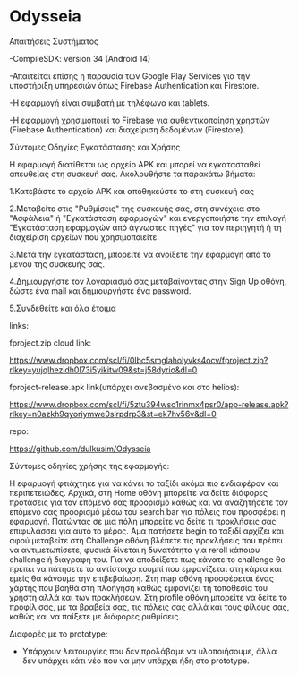 # Odysseia
Απαιτήσεις Συστήματος 

-CompileSDK: version 34 (Android 14)

-Απαιτείται επίσης η παρουσία των Google Play Services για την υποστήριξη υπηρεσιών όπως Firebase Authentication και Firestore.

-Η εφαρμογή είναι συμβατή με τηλέφωνα και tablets.

-Η εφαρμογή χρησιμοποιεί το Firebase για αυθεντικοποίηση χρηστών (Firebase Authentication) και διαχείριση δεδομένων (Firestore).


Σύντομες Οδηγίες Εγκατάστασης και Χρήσης

Η εφαρμογή διατίθεται ως αρχείο APK και μπορεί να εγκατασταθεί απευθείας στη συσκευή σας. Ακολουθήστε τα παρακάτω βήματα:

1.Κατεβάστε το αρχείο APK και αποθηκεύστε το στη συσκευή σας

2.Μεταβείτε στις "Ρυθμίσεις" της συσκευής σας, στη συνέχεια στο "Ασφάλεια" ή "Εγκατάσταση εφαρμογών" και ενεργοποιήστε την επιλογή "Εγκατάσταση εφαρμογών από άγνωστες πηγές" για τον περιηγητή ή τη διαχείριση αρχείων που χρησιμοποιείτε.

3.Μετά την εγκατάσταση, μπορείτε να ανοίξετε την εφαρμογή από το μενού της συσκευής σας.

4.Δημιουργήστε τον λογαριασμό σας μεταβαίνοντας στην Sign Up οθόνη, δώστε ένα mail και δημιουργήστε ένα password.

5.Συνδεθείτε και όλα έτοιμα


links:

fproject.zip cloud link:  

https://www.dropbox.com/scl/fi/0lbc5smglaholyvks4ocv/fproject.zip?rlkey=yujqlhezidh0l73i5yikitw09&st=j58dyrio&dl=0

fproject-release.apk link(υπάρχει ανεβασμένο και στο helios):

https://www.dropbox.com/scl/fi/5ztu394wso1rinmx4psr0/app-release.apk?rlkey=n0azkh9qyoriymwe0slrpdrp3&st=ek7hv56v&dl=0

repo:

https://github.com/dulkusim/Odysseia

Σύντομες οδηγίες χρήσης της εφαρμογής:

Η εφαρμογή φτιάχτηκε για να κάνει το ταξίδι ακόμα πιο ενδιαφέρον και περιπετειώδες. Αρχικά, στη Home οθόνη μπορείτε να δείτε διάφορες προτάσεις για τον επόμενό σας προορισμό καθώς και να αναζητήσετε τον επόμενο σας προορισμό μέσω του search bar για πόλεις που προσφέρει η εφαρμογή. Πατώντας σε μια πόλη μπορείτε να δείτε τι προκλήσεις σας επιφυλάσσει για αυτό το μέρος. Αμα πατήσετε begin το ταξιδί αρχίζει και αφού μεταβείτε στη Challenge οθόνη βλέπετε τις προκλήσεις που πρέπει να αντιμετωπίσετε, φυσικά δίνεται η δυνατότητα για reroll κάποιου challenge ή διαγραφη του. Για να αποδείξετε πως κάνατε το challenge θα πρέπει να πάτησετε το αντίστοιχο κουμπί που εμφανίζεται στη κάρτα και εμείς θα κάνουμε την επιβεβαίωση. Στη map οθόνη προσφέρεται ένας χάρτης που βοηθά στη πλοήγηση καθώς εμφανίζει τη τοποθεσία του χρήστη αλλά και των προκλήσεων. Στη profile οθόνη μπορείτε να δείτε το προφίλ σας, με τα βραβεία σας, τις πόλεις σας αλλά και τους φίλους σας, καθώς και να παίξετε με διάφορες ρυθμίσεις.

Διαφορές με το prototype: 

- Υπάρχουν λειτουργίες που δεν προλάβαμε να υλοποιήσουμε, άλλα δεν υπάρχει κάτι νέο που να μην υπάρχει ήδη στο prototype.
